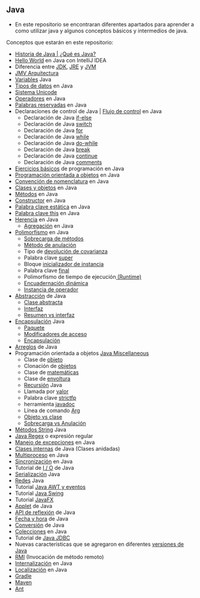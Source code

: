## Java
 
- En este repositorio se encontraran diferentes apartados para aprender a como utilizar java y algunos conceptos básicos y intermedios de java.

 Conceptos que estarán en este repositorio:

- [Historia de Java | ¿Qué es Java?](./Java/Historia%20de%20Java/README.md)
- [Hello World](./Java/Hello%20World/README.md) en Java con IntelliJ IDEA
- Diferencia entre [JDK](./Java/JDK/README.md), [JRE](./Java/JRE/README.md) y [JVM](./Java/JVM/README.md)
- [JMV Arquitectura](./Java/JMV%20Arquitectura/README.md)
- [Variables](./Java/Variables/README.md) Java
- [Tipos de datos](./Java/Tipos%20de%20datos/README.md) en Java
- [Sistema Unicode](./Java/Sistema%20Unicode/README.md)
- [Operadores](./Java/Operadores/README.md) en Java
- [Palabras reservadas](./Java/Palabras%20reservadas/README.md) en Java
- Declaraciones de control de Java | [Flujo de control](./Java/Flujo%20de%20control/README.md) en Java
    - Declaración de Java [if-else](./Java/Flujo%20de%20control/if-else/README.md)
    - Declaración de Java [switch](./Java/Flujo%20de%20control/switch/README.md)
    - Declaración de Java [for](./Java/Flujo%20de%20control/for/README.md)
    - Declaración de Java [while](./Java/Flujo%20de%20control/while/README.md)
    - Declaración de Java [do-while](./Java/Flujo%20de%20control/do-while/README.md)
    - Declaración de Java [break](./Java/Flujo%20de%20control/break/README.md)
    - Declaración de Java [continue](./Java/Flujo%20de%20control/continue/README.md)
    - Declaración de Java [comments](./Java/Flujo%20de%20control/comments/README.md)
- [Ejercicios básicos](./Java/Ejercicios%20básicos/README.md) de programación en Java
- [Programación orientada a objetos](./Java/POO/README.md) en Java
- [Convención de nomenclatura](./Java/Convención%20de%20nomenclatura/README.md) en Java
- [Clases y objetos](./Java/Clases%20y%20objetos/README.md) en Java
- [Métodos](./Java/Métodos/README.md) en Java
- [Constructor](./Java/Constructor/README.md) en Java
- [Palabra clave estática](./Java/Palabra%20clave%20static/README.md) en Java
- [Palabra clave this](./Java/Palabra%20clave%20this/README.md) en Java
- [Herencia](./Java/Herencia/README.md) en Java
    - [Agregación](./Java/Herencia/Agregación/README.md) en Java
- [Polimorfismo](./Java/Polimorfismo/README.md) en Java
    - [Sobrecarga de métodos](./Java/Polimorfismo/Sobrecarga%20de%20métodos/README.md)
    - [Método de anulación](./Java/Polimorfismo/Método%20de%20anulación/README.md)
    - Tipo de [devolución de covarianza](./Java/Polimorfismo/Devolución%20de%20covarianza/README.md)
    - Palabra clave [super](./Java/Polimorfismo/Super/README.md)
    - Bloque [inicializador de instancia](./Java/Polimorfismo/Inicializador%20de%20instancia/README.md)
    - Palabra clave [final](./Java/Polimorfismo/Final/README.md)
    - Polimorfismo de tiempo de ejecución[ (Runtime)](./Java/Polimorfismo/Runtime%20Polimorfismo/README.md)
    - [Encuadernación dinámica](./Java/Polimorfismo/Encuadernación%20dinámica/README.md)
    - [Instancia de operador](./Java/Polimorfismo/Instancia%20de%20operador/README.md)
- [Abstracción](./Java/Abstracción/README.md) de Java
    - [Clase abstracta](./Java/Abstracción/Clase%20abstracta/README.md)
    - [Interfaz](./Java/Abstracción/Interfaz/README.md)
    - [Resumen vs interfaz](./Java/Abstracción/Resumen%20vs%20interfaz/README.md)
- [Encapsulación](./Java/Encapsulación/README.md) Java
    - [Paquete](./Java/Encapsulación/Paquete/README.md)
    - [Modificadores de acceso](./Java/Encapsulación/Modificadores%20de%20acceso/README.md)
    - [Encapsulación](./Java/Encapsulación/Encapsulación/README.md)
- [Arreglos](./Java/Arreglos/README.md) de Java
- Programación orientada a objetos  [Java Miscellaneous](./Java/POO%20Miscellaneous/README.md)
    - Clase de [objeto](./Java/POO%20Miscellaneous/Clase%20de%20objeto/README.md)
    - Clonación de [objetos](./Java/POO%20Miscellaneous/Clonación%20de%20objetos/README.md)
    - Clase de [matemáticas](./Java/POO%20Miscellaneous/Clase%20de%20matemáticas/README.md)
    - Clase de [envoltura](./Java/POO%20Miscellaneous/Clase%20de%20envoltura/README.md)
    - [Recursión](./Java/POO%20Miscellaneous/Recursión/README.md) Java
    - Llamada por [valor](./Java/POO%20Miscellaneous/Llamada%20por%20valor/README.md)
    - Palabra clave [strictfp](./Java/POO%20Miscellaneous/Palabra%20clave%20strictfp/README.md)
    - herramienta [javadoc](./Java/POO%20Miscellaneous/Herramienta%20javadoc/README.md)
    - Línea de comando [Arg](./Java/POO%20Miscellaneous/Linea%20de%20comando%20Arg/README.md)
    - [Objeto vs clase](./Java/POO%20Miscellaneous/Objeto%20vs%20clase/README.md)
    - [Sobrecarga vs Anulación](./Java/POO%20Miscellaneous/Sobrecarga%20vs%20Anulación/README.md)
- [Métodos String](./Java/Métodos%20String/README.md) Java
- [Java Regex](./Java/Java%20Regex/README.md) o expresión regular
- [Manejo de excepciones](./Java/Manejo%20de%20excepciones/README.md) en Java
- [Clases internas](./Java/Clases%20internas/README.md) de Java (Clases anidadas)
- [Multiproceso](./Java/Multiproceso/README.md) en Java
- [Sincronización](./Java/Sincronización/README.md) en Java
- Tutorial de  [I / O](./Java/Tutorial%20de%20I%20-%20O/README.md) de Java
- [Serialización](./Java/Serialización/README.md) Java
- [Redes](./Java/Redes/README.md) Java
- Tutorial [Java AWT y eventos](./Java/Tutorial%20Java%20AWT%20y%20eventos/README.md)
- Tutorial [Java Swing](./Java/Tutorial%20Java%20Swing/README.md)
- Tutorial [JavaFX](./Java/Tutorial%20JavaFX/README.md)
- [Applet](./Java/Applet%20de%20Java/README.md) de Java
- [API de reflexión](./Java/API%20de%20reflexión/README.md) de Java
- [Fecha y hora](./Java/Fecha%20y%20hora%20Java/README.md) de Java
- [Conversión](./Java/Conversión%20Java/README.md) de Java
- [Colecciones](./Java/Colecciones%20Java/README.md) en Java
- Tutorial de [Java JDBC](./Java/Tutorial%20de%20Java%20JDBC/README.md)
- Nuevas caracteristicas que se agregaron en diferentes [versiones de Java](./Java/Nuevas%20caracteristicas%20en%20versiones%20Java/README.md)
- [RMI](./Java/RMI%20(Invocación%20de%20método%20remoto)/README.md) (Invocación de método remoto)
- [Internalización](./Java/Internalización%20y%20localización%20Java/Internalización/README.md) en Java
- [Localización](./Java/Internalización%20y%20localización%20Java/Localización/README.md) en Java
- [Gradle](./Java/Gradle/README.md)
- [Maven](./Java/Maven/README.md)
- [Ant](./Java/Ant/README.md)

